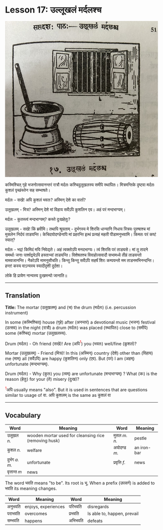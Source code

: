 # Lesson 17: उल्लूखलं मर्दलश्च

![picture of mortar and drum](./images/r1l17.jpg)

कस्मिश्चित् गृहे भजनोत्सवानन्तरं रात्रौ मर्दलः कश्चिदुलूखलस्य समीपे स्थापितः।  मित्रमन्तिके दृष्टवा मर्दलः कुशलं पृच्छंस्तेन सह सम्भाषते।

मर्दलः - सखे! अपि कुशलं भवतः? अस्मिन् देशे का वार्ता?

उलूखलम् - मित्र? अस्मिन् देशे मां विहाय सर्वेऽपि कुशलिन एव। अहं परं मन्दभाग्यम्।

मर्दलः - कुतस्त्वं मन्दभाग्यम्? कस्ते दुःखहेतुः?

उलूखलम् - सखे! किं ब्रवीमि। तथापि श्रूयताम् - दुर्भगस्य मे शिरसि धान्यानि निधाय स्त्रियः पुरुषाश्च मां मुसलेन निर्दयं ताडयन्ति। केचिदयोदण्डेनापि मां प्रहरन्ति इत्थं प्रत्यहं महती पीडामनुभवामि। किमतः परं कष्टं स्यात्?

मर्दलः - भद्र! किमिदं मयि निवेद्यते। अहं त्वक्तोऽपि मनदभाग्यः। त्वं शिरसि परं ताड्यसे। मां तु तादने समर्थाः जनाः पार्श्वद्वयेऽपि हस्ताभ्यां ताडयन्ति। विशेषतश्च विवाहोत्सवादौ सभामध्ये तीव्रं ताडयन्तो मामवजानन्ति। नैकोऽपि मामनुसौचति। किन्तु किन्तु सर्वेऽपि सहर्षं शिरः कम्पयन्तो मम ताडनमभिनन्दन्ति। हन्त! कस्य वाऽन्यस्य स्यादीदृशी दुर्दशा।

लोके हि प्रायेण नान्यस्य दुःखमन्यो जानाति॥

---

## Translation

**Title:** The mortar (उलूखलम्) and (च) the drum (मर्दलः) (i.e. percussion instrument) 

In some (कस्मिश्चित्) house (गृहे) after (अनन्तरं) a devotional music (भजन) festival (उत्सव) in the night (रात्रौ) a drum (मर्दलः) was placed (स्थापितः) close to (समीपे) some (कश्चिद्) mortar (उलूखलस्य).

Drum (मर्दलः) - Oh friend (सखे)! Are (अपि<span style="color:red"><sup>1</sup></span>) you (भवतः) well/fine (कुशलं)?

Mortar (उलूखलम्) - Friend (मित्र)! In this (अस्मिन्) country (देशे) other than (विहाय) me (माम्) all (सर्वेऽपि) are happy (कुशलिन) only (एव). But (परं) I am (अहम्) unfortunate (मन्दभाग्यम्).

Drum (मर्दलः) - Why (कुतः) you (त्वम्) are unfortunate (मन्दभाग्यम्) ? What (कः) is the reason (हेतुः) for your (ते) misery (दुःख)?

<span style="color:red"><sup>1</sup></span>अपि usually means "also". But it is used in sentences that are questions similar to usage of वा. अपि कुशलम् is the same as कुशलं वा


---

## Vocabulary

| Word | Meaning | Word | Meaning |
| --- | --- | --- | --- |
| उलूखल *n.* | wooden mortar used for cleansing rice (removing husk) | मुसल *m. n.* | pestle| 
| कुशल *n.* | welfare | अयोदण्ड *m.* | an iron-bar |
| दुर्भग *a. m.* | unfortunate | प्रवृत्ति *f.* | news|
| वृत्तान्त *m* | news | | |

The word भवति means "to be". Its root is भू. When a prefix (उपसर्ग) is added to भवति its meaning changes.

| Word | Meaning | Word | Meaning |
| --- | --- | --- | --- |
| अनुभवति | enjoys, experiences | परिभवति | disregards |
| पराभवति | overcomes | प्रभवति | Is able to, happen, prevail |
| सम्भवति | happens | अभिभवति | defeats |
